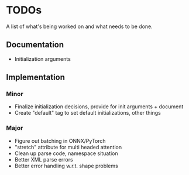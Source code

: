 # TODOs

A list of what's being worked on and what needs to be done.

## Documentation
- Initialization arguments

## Implementation

### Minor
- Finalize initialization decisions, provide for init arguments + document
- Create "default" tag to set default initializations, other things

### Major
- Figure out batching in ONNX/PyTorch
- "stretch" attribute for multi headed attention
- Clean up parse code, namespace situation
- Better XML parse errors
- Better error handling w.r.t. shape problems
